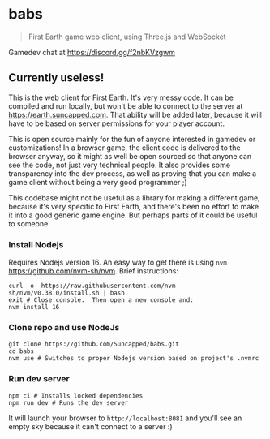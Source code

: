 # babs

> First Earth game web client, using Three.js and WebSocket

Gamedev chat at https://discord.gg/f2nbKVzgwm

## Currently useless!

This is the web client for First Earth.  It's very messy code.  It can be compiled and run locally, but won't be able to connect to the server at https://earth.suncapped.com.  That ability will be added later, because it will have to be based on server permissions for your player account.

This is open source mainly for the fun of anyone interested in gamedev or customizations!  In a browser game, the client code is delivered to the browser anyway, so it might as well be open sourced so that anyone can see the code, not just very technical people.  It also provides some transparency into the dev process, as well as proving that you can make a game client without being a very good programmer ;)

This codebase might not be useful as a library for making a different game, because it's very specific to First Earth, and there's been no effort to make it into a good generic game engine.  But perhaps parts of it could be useful to someone.

### Install Nodejs

Requires Nodejs version 16.  An easy way to get there is using `nvm` https://github.com/nvm-sh/nvm.  Brief instructions:

```console
curl -o- https://raw.githubusercontent.com/nvm-sh/nvm/v0.38.0/install.sh | bash
exit # Close console.  Then open a new console and:
nvm install 16
```

### Clone repo and use NodeJs

```console
git clone https://github.com/Suncapped/babs.git
cd babs
nvm use # Switches to proper Nodejs version based on project's .nvmrc
```

### Run dev server

```console
npm ci # Installs locked dependencies
npm run dev # Runs the dev server
```
It will launch your browser to `http://localhost:8081` and you'll see an empty sky because it can't connect to a server :)
